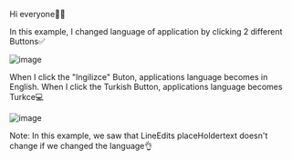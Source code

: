 Hi everyone🙋‍♀️

In this example, I changed language of application by clicking 2 different Buttons✅

![image](https://github.com/fatmazayrek/Qt5_GUI_Development_for_Beginners/assets/91613858/a093a28a-98c2-40db-a49d-659dd01c41cc)

When I click the "Ingilizce" Buton, applications language becomes in English. When I click the Turkish Button, applications language becomes Turkce💻

![image](https://github.com/fatmazayrek/Qt5_GUI_Development_for_Beginners/assets/91613858/2fccab9c-2379-44ac-9514-0eccf4108c75)

Note: In this example, we saw that LineEdits placeHoldertext doesn't change if we changed the language👌
